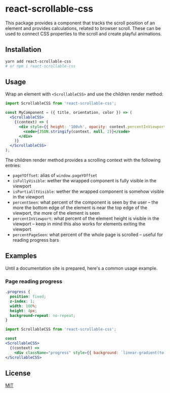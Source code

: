 # react-scrollable-css

This package provides a component that tracks the scroll position of an element and provides
calculations, related to browser scroll. These can be used to connect CSS properties to the scroll
and create playful animations.

## Installation

```bash
yarn add react-scrollable-css
# or npm i react-scrollable-css
```

## Usage

Wrap an element with `<ScrollableCSS>` and use the children render method:

```jsx
import ScrollableCSS from 'react-scrollable-css';

const MyComponent = ({ title, orientation, color }) => (
  <ScrollableCSS>
    {(context) => (
      <div style={{ height: '100vh', opacity: context.percentInViewport * 0.01 }}>
        <code>{JSON.stringify(context, null, 2)}</code>
      </div>
    )}
  </ScrollableCSS>
);
```

The children render method provides a scrolling context with the following entries:

- `pageYOffset`: alias of `window.pageYOffset`
- `isFullyVisible`: wether the wrapped component is fully visible in the viewport
- `isPartialltVisible`: wether the wrapped component is somehow visible in the viewport
- `percentSeen`: what percent of the component is seen by the user – the more the bottom edge of
the element is near the top edge of the viewport, the more of the element is seen
- `percentInViewport`: what percent of the element height is visible in the viewport – keep in mind
this also works for elements exiting the viewport
- `percentPageSeen`: what percent of the whole page is scrolled – useful for reading progress bars

## Examples

Until a documentation site is prepared, here's a common usage example.

### Page reading progress

```css
.progress {
  position: fixed;
  z-index: 1;
  width: 100%;
  height: 4px;
  background-repeat: no-repeat;
}
```

```jsx
import ScrollableCSS from 'react-scrollable-css';

const
<ScrollableCSS>
  {(context) =>
    <div className="progress" style={{ background: `linear-gradient(to right, #f9ec31 ${context.percentPageSeen}%, transparent 0)` }} />}
</ScrollableCSS>
```

## License

[MIT](https://github.com/storybooks/storybook/blob/master/LICENSE)